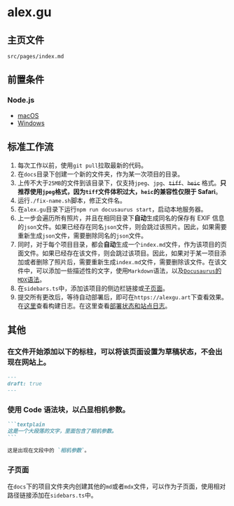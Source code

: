 # alex.gu

## 主页文件

`src/pages/index.md`

## 前置条件

### Node.js

- [macOS](https://nodejs.org/dist/v22.19.0/node-v22.19.0.pkg)
- [Windows](https://nodejs.org/dist/v22.19.0/node-v22.19.0-x64.msi)

## 标准工作流

1. 每次工作以前，使用`git pull`拉取最新的代码。
2. 在`docs`目录下创建一个新的文件夹，作为某一次项目的目录。
3. 上传不大于`25MB`的文件到该目录下，仅支持`jpeg`、`jpg`、~~`tiff`~~、~~`heic`~~ 格式。**只推荐使用`jpeg`格式，因为`tiff`文件体积过大，`heic`的兼容性仅限于 Safari**。
4. 运行`./fix-name.sh`脚本，修正文件名。
5. 在`alex.gu`目录下运行`npm run docusaurus start`，启动本地服务器。
6. 上一步会遍历所有照片，并且在相同目录下**自动**生成同名的保存有 EXIF 信息的`json`文件。如果已经存在同名`json`文件，则会跳过该照片。因此，如果需要重新生成`json`文件，需要删除同名的`json`文件。
7. 同时，对于每个项目目录，都会**自动**生成一个`index.md`文件，作为该项目的页面文件。如果已经存在该文件，则会跳过该项目。因此，如果对于某一项目添加或者删除了照片后，需要重新生成`index.md`文件，需要删除该文件。在该文件中，可以添加一些描述性的文字，使用`Markdown`语法，以及[`Docusaurus`的`MDX`语法](https://docusaurus.io/docs/markdown-features/react)。
8. 在`sidebars.ts`中，添加该项目的侧边栏链接或[子页面](#子页面)。
9. 提交所有更改后，等待自动部署后，即可在`https://alexgu.art`下查看效果。在[这里](https://github.com/carolyn-sun/alexgu.art/commits/main/)查看构建日志。在这里查看[部署状态和站点日志](https://dash.cloudflare.com/1805cb9294c475500bf37b8428d32fc5/pages/view/alexgu-art/)。

## 其他

### 在文件开始添加以下的标柱，可以将该页面设置为草稿状态，不会出现在网站上。

```markdown
---
draft: true
---
```

### 使用 Code 语法块，以凸显相机参数。

````markdown
```textplain
这是一个大段落的文字，里面包含了相机参数。
```

这是出现在文段中的 `相机参数`。
````

### 子页面

在`docs`下的项目文件夹内创建其他的`md`或者`mdx`文件，可以作为子页面，使用相对路径链接添加在`sidebars.ts`中。
